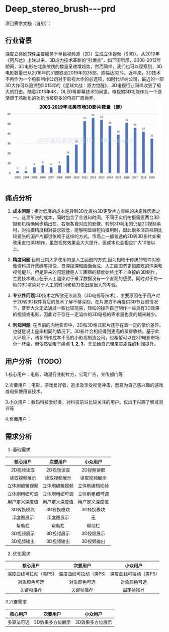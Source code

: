 # Deep_stereo_brush---prd
项目需求文档（自用）：

## 行业背景
深度立体刷软件主要服务于单镜视频源（2D）生成立体视频（S3D）。从2010年《阿凡达》上映以来，3D成为技术革新的“引爆点”，如下图所示，2008-2012年期间，3D电影在北美院线的数量呈递增趋势，然而同样，我们也可以观察到，3D电影数量已从2016年的51部跌至2019年的35部，跌幅达32%。近年来，3D技术不再作为一个电影制作公司对于影视大作的必选项，如时代华纳公司，最近的一部3D大作可以追溯到2015年的《星球大战：原力觉醒》，3D电视行业同样收到了极大的打击。随着2013年4K，OLED等屏幕技术的问世，电视的3D功能作为一个逐渐趋于鸡肋化的功能也被更多的电视厂商抛弃。
![img](https://github.com/kabiyangyang/Deep_stereo_brush---prd/blob/main/img/截屏2021-08-17%2012.55.56.png)


## 痛点分析
1. __成本问题__ : 相对低廉的成本是转制3D比直拍3D更受片方青睐的决定性因素之一。这里所说的成本，同时包含了金钱和时间。不同于实机拍摄需要两台3D摄影机精确同步输出左、右眼各自对应的影像，转制3D利用的仍是2D视频素材，对拍摄精度相对要求较低，能够明显缩短拍摄用时，因此很多演员档期比较紧张的国产片都很依赖于这样的方式。市场上一部普通的2D转3D影片如果改用直拍3D制作，虽然视觉效果会大大提升，但成本也会相应扩大10倍以上。

2. __精度问题__:目前业内大多使用的是人工画图的方式,因为相较于传统的软件对影像资料进行蓝绿屏抠像、景深加深和画面合成，人工画图有更加直观的渲染和视觉提升。但是带来的问题就是人工画图的精度始终比不上直接的3D制作，主要技术难点在于人工渲染对于景深数据没有一个直观的感受。同时对于每一帧的3D渲染对于人工的时间和精力依旧是很大的考验。

3. __专业性问题__:3D技术之所欲无法普及（3D电视等技术），主要原因在于用户对于2D转3D软件背后的技术了解不够深刻，在片源方不再提供3D节目的情况下，普罗大众无法通过一些比较简易，轻松的操作自己制作一些具有3D效果的视频或电影，因此对于存在一定溢价的3D电视的需求量也变的越来越少。

4. __利润问题__: 在当前的内地影市中，2D和3D格式影片还存在着一定的票价差异。也就是说上座率相同的情况下，3D影片会相应得到更高的票房收益。基于此大环境下，诸多制作成本不高的小影视制造公司，也希望可以在3D电影市场分一杯羹，但依然受限于痛点 __1, 2, 3__，无法给自己带来实质性的利润提升。


## 用户分析 （TODO）
1.核心用户：电影，动漫行业制片方，公司广告，宣传部门等

2.次要用户：电影，游戏爱好者，追求及享受视觉冲击，愿意为自己感兴趣的游戏或电影使用该技术。

3.小众用户：数码科技爱好者，对科技前沿比较关注的用户。仅出于兴趣了解或测评等

4.负面用户：


## 需求分析
1. 基础需求

 |核心用户    | 次要用户    | 小众用户  |
 | :----:| :----: | :----: | 
| 2D视频读取   | 2D视频读取    | 2D视频读取 |   
 |读取视频展示  | 读取视频展示    | 读取视频展示|
 | 立体刷编辑视频 | 立体刷编辑视频 | 立体刷编辑视频|
 |立体刷粗细可调 | 立体刷粗细可调 | 立体刷粗细可调|
 |用户定义深度值 | 用户定义深度值 | 用户定义深度值|
  |3D转换模块  | 3D转换模块   | 3D转换模块|
  |深度图展示 | 深度图展示 | 无|
  |帮助栏 | 帮助栏 | 帮助栏|
  |3D视频展示  | 3D视频展示   | 3D视频展示|
  |3D视频输出  | 3D视频输出  | 3D视频输出|
  
2. 优化需求

 | 核心用户    | 次要用户    | 小众用户  |
 | :----:| :----: | :----: | 
 深度曲线可拉动（类PS) | 深度曲线可拉动（类PS) | 深度曲线可拉动（类PS) 
 对象颜色可选 | 对象颜色可选 | 对象颜色可选 
 关键帧推荐 | 关键帧推荐 | 固定帧推荐 
 
 
 3.兴奋需求
 
| 核心用户 | 次要用户 | 小众用户| 
 | :----:| :----: | :----: | 
  |多算法可选|3D效果多方位展示 |3D效果多方位展示 |
 
 
 
 
 
 




